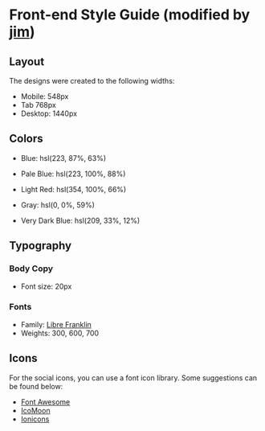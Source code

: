 # Front-end Style Guide  (modified by [jim](https://ah-jim-seed.web.app))

## Layout

The designs were created to the following widths:

- Mobile: 548px
- Tab 768px
- Desktop: 1440px

## Colors

- Blue: hsl(223, 87%, 63%)

- Pale Blue: hsl(223, 100%, 88%)
- Light Red: hsl(354, 100%, 66%)

- Gray: hsl(0, 0%, 59%)
- Very Dark Blue: hsl(209, 33%, 12%)

## Typography

### Body Copy

- Font size: 20px

### Fonts

- Family: [Libre Franklin](https://fonts.google.com/specimen/Libre+Franklin)
- Weights: 300, 600, 700

## Icons

For the social icons, you can use a font icon library. Some suggestions can be found below:

- [Font Awesome](https://fontawesome.com)
- [IcoMoon](https://icomoon.io)
- [Ionicons](https://ionicons.com)
